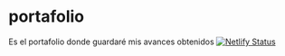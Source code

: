 # portafolio
Es el portafolio donde guardaré mis avances obtenidos
[![Netlify Status](https://api.netlify.com/api/v1/badges/946f5e1f-1dc3-414e-be21-6d2a711c6007/deploy-status)](https://app.netlify.com/sites/portafolio-jgdo/deploys)
